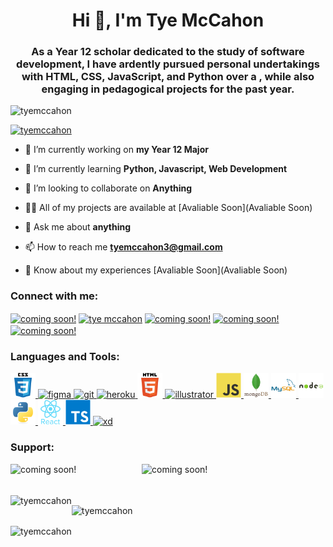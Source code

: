 <h1 align="center">Hi 👋, I'm Tye McCahon</h1>
<h3 align="center">As a Year 12 scholar dedicated to the study of software development, I have ardently pursued personal undertakings with HTML, CSS, JavaScript, and Python over a , while also engaging in pedagogical projects for the past year.</h3>

<p align="left"> <img src="https://komarev.com/ghpvc/?username=tyemccahon&label=Profile%20views&color=0e75b6&style=flat" alt="tyemccahon" /> </p>

<p align="left"> <a href="https://github.com/ryo-ma/github-profile-trophy"><img src="https://github-profile-trophy.vercel.app/?username=tyemccahon" alt="tyemccahon" /></a> </p>

- 🔭 I’m currently working on **my Year 12 Major**

- 🌱 I’m currently learning **Python, Javascript, Web Development**

- 👯 I’m looking to collaborate on **Anything**

- 👨‍💻 All of my projects are available at [Avaliable Soon](Avaliable Soon)

- 💬 Ask me about **anything**

- 📫 How to reach me **tyemccahon3@gmail.com**

- 📄 Know about my experiences [Avaliable Soon](Avaliable Soon)

<h3 align="left">Connect with me:</h3>
<p align="left">
<a href="https://dev.to/coming soon!" target="blank"><img align="center" src="https://raw.githubusercontent.com/rahuldkjain/github-profile-readme-generator/master/src/images/icons/Social/devto.svg" alt="coming soon!" height="30" width="40" /></a>
<a href="https://linkedin.com/in/tye mccahon" target="blank"><img align="center" src="https://raw.githubusercontent.com/rahuldkjain/github-profile-readme-generator/master/src/images/icons/Social/linked-in-alt.svg" alt="tye mccahon" height="30" width="40" /></a>
<a href="https://stackoverflow.com/users/coming soon!" target="blank"><img align="center" src="https://raw.githubusercontent.com/rahuldkjain/github-profile-readme-generator/master/src/images/icons/Social/stack-overflow.svg" alt="coming soon!" height="30" width="40" /></a>
<a href="https://dribbble.com/coming soon!" target="blank"><img align="center" src="https://raw.githubusercontent.com/rahuldkjain/github-profile-readme-generator/master/src/images/icons/Social/dribbble.svg" alt="coming soon!" height="30" width="40" /></a>
<a href="https://discord.gg/coming soon!" target="blank"><img align="center" src="https://raw.githubusercontent.com/rahuldkjain/github-profile-readme-generator/master/src/images/icons/Social/discord.svg" alt="coming soon!" height="30" width="40" /></a>
</p>

<h3 align="left">Languages and Tools:</h3>
<p align="left"> <a href="https://www.w3schools.com/css/" target="_blank" rel="noreferrer"> <img src="https://raw.githubusercontent.com/devicons/devicon/master/icons/css3/css3-original-wordmark.svg" alt="css3" width="40" height="40"/> </a> <a href="https://www.figma.com/" target="_blank" rel="noreferrer"> <img src="https://www.vectorlogo.zone/logos/figma/figma-icon.svg" alt="figma" width="40" height="40"/> </a> <a href="https://git-scm.com/" target="_blank" rel="noreferrer"> <img src="https://www.vectorlogo.zone/logos/git-scm/git-scm-icon.svg" alt="git" width="40" height="40"/> </a> <a href="https://heroku.com" target="_blank" rel="noreferrer"> <img src="https://www.vectorlogo.zone/logos/heroku/heroku-icon.svg" alt="heroku" width="40" height="40"/> </a> <a href="https://www.w3.org/html/" target="_blank" rel="noreferrer"> <img src="https://raw.githubusercontent.com/devicons/devicon/master/icons/html5/html5-original-wordmark.svg" alt="html5" width="40" height="40"/> </a> <a href="https://www.adobe.com/in/products/illustrator.html" target="_blank" rel="noreferrer"> <img src="https://www.vectorlogo.zone/logos/adobe_illustrator/adobe_illustrator-icon.svg" alt="illustrator" width="40" height="40"/> </a> <a href="https://developer.mozilla.org/en-US/docs/Web/JavaScript" target="_blank" rel="noreferrer"> <img src="https://raw.githubusercontent.com/devicons/devicon/master/icons/javascript/javascript-original.svg" alt="javascript" width="40" height="40"/> </a> <a href="https://www.mongodb.com/" target="_blank" rel="noreferrer"> <img src="https://raw.githubusercontent.com/devicons/devicon/master/icons/mongodb/mongodb-original-wordmark.svg" alt="mongodb" width="40" height="40"/> </a> <a href="https://www.mysql.com/" target="_blank" rel="noreferrer"> <img src="https://raw.githubusercontent.com/devicons/devicon/master/icons/mysql/mysql-original-wordmark.svg" alt="mysql" width="40" height="40"/> </a> <a href="https://nodejs.org" target="_blank" rel="noreferrer"> <img src="https://raw.githubusercontent.com/devicons/devicon/master/icons/nodejs/nodejs-original-wordmark.svg" alt="nodejs" width="40" height="40"/> </a> <a href="https://www.python.org" target="_blank" rel="noreferrer"> <img src="https://raw.githubusercontent.com/devicons/devicon/master/icons/python/python-original.svg" alt="python" width="40" height="40"/> </a> <a href="https://reactjs.org/" target="_blank" rel="noreferrer"> <img src="https://raw.githubusercontent.com/devicons/devicon/master/icons/react/react-original-wordmark.svg" alt="react" width="40" height="40"/> </a> <a href="https://www.typescriptlang.org/" target="_blank" rel="noreferrer"> <img src="https://raw.githubusercontent.com/devicons/devicon/master/icons/typescript/typescript-original.svg" alt="typescript" width="40" height="40"/> </a> <a href="https://www.adobe.com/products/xd.html" target="_blank" rel="noreferrer"> <img src="https://cdn.worldvectorlogo.com/logos/adobe-xd.svg" alt="xd" width="40" height="40"/> </a> </p>

<h3 align="left">Support:</h3>
<p><a href="https://www.buymeacoffee.com/tyemccahon"> <img align="left" src="https://cdn.buymeacoffee.com/buttons/v2/default-yellow.png" height="50" width="210" alt="coming soon!" /></a><a href="https://ko-fi.com/coming soon!"> <img align="left" src="https://cdn.ko-fi.com/cdn/kofi3.png?v=3" height="50" width="210" alt="coming soon!" /></a></p><br><br>

<p><img align="left" src="https://github-readme-stats.vercel.app/api/top-langs?username=tyemccahon&show_icons=true&locale=en&layout=compact" alt="tyemccahon" /></p>

<p>&nbsp;<img align="center" src="https://github-readme-stats.vercel.app/api?username=tyemccahon&show_icons=true&locale=en" alt="tyemccahon" /></p>

<p><img align="center" src="https://github-readme-streak-stats.herokuapp.com/?user=tyemccahon&" alt="tyemccahon" /></p>

